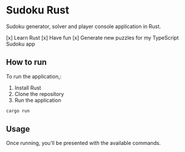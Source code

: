 # Sudoku Rust

Sudoku generator, solver and player console application in Rust.

[x] Learn Rust
[x] Have fun
[x] Generate new puzzles for my TypeScript Sudoku app

## How to run

To run the application,:

1. Install Rust
2. Clone the repository
3. Run the application

```bash
cargo run
```

## Usage

Once running, you'll be presented with the available commands.
